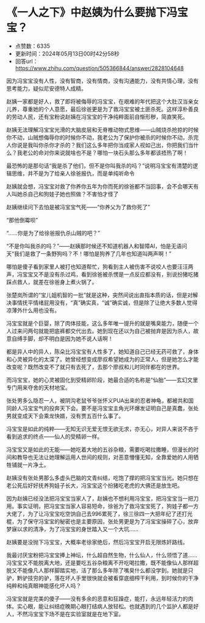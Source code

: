 # 《一人之下》中赵姨为什么要抛下冯宝宝？
- 点赞数：6335
- 更新时间：2024年05月13日00时42分58秒
- 回答url：https://www.zhihu.com/question/505366844/answer/2828104648
<body>
 <p data-pid="oJec4kPh">因为冯宝宝没有人性，没有智商，没有情商，没有沟通能力，没有共情心理，没有思考能力，疑似尼安德特人成精。</p>
 <p data-pid="bYoE_u87">赵姨一家都是好人，救了即将被侮辱的冯宝宝，在艰难的年代把这个大肚汉当亲女儿养，尊重她的个人意愿，最后徐爸更是为了救冯宝宝被土匪杀死。这样淳朴善良的劳动人民，还有宝粉说赵姨在冯宝宝的干净纯粹面前自惭形秽，简直笑死。</p>
 <p data-pid="lvvo8JpY">赵姨无法理解冯宝宝光滑的大脑皮层和无脊椎动物式思维——山贼烧杀抢掠的时候你不动，山贼想侮辱你的时候你不动，我老公为了保护你被杀的时候你不动，杀完人你说是我叫你杀你才杀的？我们这么多年把你当成家人视如己出，你把我们当什么？我老公的命对你来说就啥也不是？哪怕一块石头那么多年都该捂热了啊！</p>
 <p data-pid="Np6gtMq5">最恐怖的是那句话“我是杀了他们，但不是你叫我杀的吗？”说明冯宝宝有清楚的逻辑思维，并不是为了给亲人徐爸报仇，而是单纯听命令</p>
 <p data-pid="dQmLyYic">赵姨就会想，冯宝宝对救了你养你五年为你而死的徐爸都不当回事，会不会哪天有人叫她杀自己和狗娃子她也照做？不害怕才怪了</p>
 <p data-pid="93rH-1e3">赵姨继续问下去怕是被冯宝宝气死——“你养父为了救你死了”</p>
 <p data-pid="cjRA3KQE">“那他倒霉呗”</p>
 <p data-pid="fLOk-HCM">“……你是为了给徐爸报仇杀山贼的吧？”</p>
 <p data-pid="Jmvfjg3J">“不是你叫我杀的吗？”——赵姨那时候还不知道机器人和智障AI，怕是无语问天“我们是救了一条野狗吗？不！哪怕是狗养了几年也知道叫两声啊！”</p>
 <p data-pid="QHKAOE84">哪怕是傻子看到家里人被打也知道帮忙，狗看到主人被伤害不说咬人也要汪汪两声，冯宝宝又不是没有杀过鸡，看到徐爸被杀愣是一点反应都没有，别说扮猪吃猪踩点救人，就差在徐爸身上煮火锅了。</p>
 <p data-pid="33YxDzFD">张楚岚所谓的“宝儿姐机智的一批”就是这种，突然间说出直指本质的话，但是对解决事情抚平情绪屁用没有，“真”确实真，“诚”确实诚，但是除了让绝大多数人觉得凉薄外什么用也没有。</p>
 <p data-pid="jSndG8Cd">冯宝宝就是个巨婴，除了肉体技能，这么多年唯一提升的就是嘴臭能力，随便一个人过来问两句就能把底裤都交代出去。她到现在还以为自己被抛弃是因为杀人，故意自缚手脚，却不明白是因为她不说人话啊！</p>
 <p data-pid="BgjT0mv3">都是异人中的异人，陈朵比冯宝宝有人性多了，她知道自己已经无药可救了，身体和心灵被异化的太深了。她曾经想变成廖叔希望她成为的正常人，但是她怎么才能改变呢？既然改变不了就只有去死了，去那个廖叔和儿时同伴都在的世界。</p>
 <p data-pid="kfTghIGV">而冯宝宝，她的心灵被固化到受精卵阶段，她最合适的名称是“仙胎”——玄幻文里专门用来夺舍的天材地宝。</p>
 <p data-pid="7GFr9shq">张处男多么隐忍一人，被阴沟老鼠爷爷张怀义PUA出来的忍者神龟，都被共和国同龄人冯宝宝气的投奔天下会。要不是冯宝宝主角光环爆发证明自己是真蠢，张处男就变成天下会乘龙快婿，没有贾五百什么事了。</p>
 <p data-pid="3qXjBXpd">冯宝宝是如此的纯粹——无知无识无爱无恨无欲无求，亦无心，对异人来说不吝于看到追求的终点——仙人的受精卵一样。</p>
 <p data-pid="NYjHjD9N">冯宝宝又是如此的无能——她吃着大地的五谷杂粮，需要吃喝拉撒睡，但漫长的时间和教导也无法让她理解运用人世间的规则，对恶意懵懂无知，全靠爱她的人用牺牲铺就一片净土。</p>
 <p data-pid="-1heKe57">赵姨没有张处男那么多虚头巴脑的文青纠结，吃饱了撑的把冯宝宝当光。她只想在老公死后好好抚养狗娃子长大，冯宝宝这个扮猪吃老虎的大佛还是放生吧。</p>
 <p data-pid="vlIWkUZb">因为赵姨已经没法把冯宝宝当家人了，赵姨也不想利用冯宝宝，把冯宝宝当一把刀用。事实证明，把冯宝宝当家人容易短命，徐爸为了救冯宝宝死了，狗娃子都一方大佬了，为了让冯宝宝吃空饷自己去996累死了，徐三徐四一大把年纪了还打光棍，为了保守冯宝宝的秘密也是主要原因，张处男更是为了冯宝宝操碎了心，放弃梦寐以求的清净，为了冯宝宝的身世踏入又一个大坑……</p>
 <p data-pid="yRleMHHB">赵姨要是没抛下冯宝宝，大概率老徐家绝后，然后冯宝宝开启无限炼奸路线。</p>
 <p data-pid="m-uoL7-G">我最讨厌宝粉把冯宝宝捧上神坛，什么超自然生物，什么仙人，什么领悟了道……冯宝宝又不能脱离大地，还是要吃五谷杂粮离不开吃喝拉撒，既不能像仙人那样超脱又不能像凡人那样脚踏实地，活了那么多年除了嘴臭什么都没学到。她就是只驴，黔驴技穷的驴，落在坏人手里很快就会被看穿底细榨干利用，到时候你的干净纯粹和纯真眼神能感化坏人吗？</p>
 <p data-pid="GKt7CwbR">冯宝宝就是完美的傻子——没有多余的恶意和狂躁症，能打，永远年轻活力的肉体。实心眼，能让纠结症晚期心眼打结病人放轻松。也就遇到的几个监护人都是好人，不然冯宝宝下场不是在实验室就是在地下室。</p>
</body>